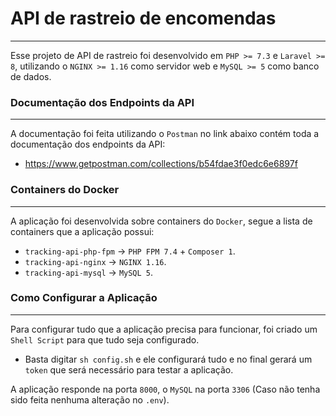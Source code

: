 # API de rastreio de encomendas
---

Esse projeto de API de rastreio foi desenvolvido em `PHP >= 7.3` e `Laravel >= 8`, utilizando o `NGINX >= 1.16` como servidor web e `MySQL >= 5` como banco de dados.

### Documentação dos Endpoints da API
---

A documentação foi feita utilizando o `Postman` no link abaixo contém toda a documentação dos endpoints da API:

- https://www.getpostman.com/collections/b54fdae3f0edc6e6897f

### Containers do Docker
---

A aplicação foi desenvolvida sobre containers do `Docker`, segue a lista de containers que a aplicação possui:

- `tracking-api-php-fpm` -> `PHP FPM 7.4` + `Composer 1`.
- `tracking-api-nginx` -> `NGINX 1.16`.
- `tracking-api-mysql` -> `MySQL 5`.

### Como Configurar a Aplicação
---

Para configurar tudo que a aplicação precisa para funcionar, foi criado um `Shell Script` para que tudo seja configurado.
- Basta digitar `sh config.sh` e ele configurará tudo e no final gerará um `token` que será necessário para testar a aplicação.

A aplicação responde na porta `8000`, o `MySQL` na porta `3306` (Caso não tenha sido feita nenhuma alteração no `.env`). 
